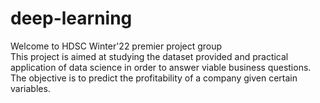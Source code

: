 # deep-learning
Welcome to HDSC Winter'22 premier project group \
This project is aimed at studying the dataset provided and practical application of data science in order to answer viable business questions. 
The objective is to predict the profitability of a company given certain variables.
